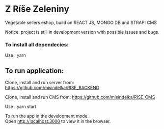 # Z Ríše Zeleniny

Vegetable sellers eshop, build on REACT JS, MONGO DB and STRAPI CMS

Notice: project is still in development version with possible issues and bugs.

### To install all dependecies:
 Use :  yarn 

## To run application:

Clone, install and run server from: https://github.com/misindelka/RISE_BACKEND

Clone, install and run CMS from: https://github.com/misindelka/RISE_CMS

Use : yarn start

To run the app in the development mode.\
Open [http://localhost:3000](http://localhost:3000) to view it in the browser.




 


